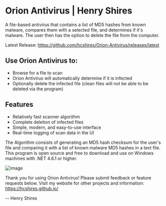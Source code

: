 # Orion Antivirus | Henry Shires
A file-based antivirus that contains a list of MD5 hashes from known malware, compares them with a selected file, and determines if it's malware. The user then has the option to delete the file from the computer.

Latest Release: https://github.com/hcshires/Orion-Antivirus/releases/latest

## Use Orion Antivirus to:
- Browse for a file to scan
- Orion Antivirus will automatically determine if it is infected
- Optionally delete the infected file (clean files will not be able to be deleted via the program)

## Features
- Relatively fast scanner algorithm
- Complete deletion of infected files
- Simple, modern, and easy-to-use interface
- Real-time logging of scan data in the UI

The Algorithm consists of generating an MD5 hash checksum for the user's file and comparing it with a list of known malware MD5 hashes in a text file. This program is open source and free to download and use on Windows machines with .NET 4.6.1 or higher.

![image](https://user-images.githubusercontent.com/25646224/69892190-8c033100-12c8-11ea-9f4b-144e8689c46f.png)

Thank you for using Orion Antivirus! Please submit feedback or feature requests below. Visit my website for other projects and information: https://hcshires.github.io/

-- Henry Shires
